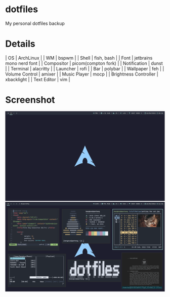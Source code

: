 # dotfiles
My personal dotfiles backup

# Details
|          OS           | ArchLinux                                       |
|          WM           | bspwm										                        |
|         Shell         | fish, bash																		  |
|         Font          | jetbrains mono nerd font                        |
|      Compositor       | picom(compton fork)                             |
|     Notification      | dunst                                           |
|       Terminal        | alacritty                                       |
|       Launcher        | rofi                                            |
|          Bar          | polybar                                         |
|       Wallpaper       | feh                                             |
|    Volume Control     | amixer                              						|
|			Music Player			| mocp																						| 
| Brightness Controller | xbacklight                                      |
|      Text Editor      | vim                                             |

# Screenshot
![bspwm](https://github.com/kuncoroadjie/dotfiles/blob/main/screenshot/bspwm.png?raw=true)
![apps](https://github.com/kuncoroadjie/dotfiles/blob/main/screenshot/apps.png?raw=true)
